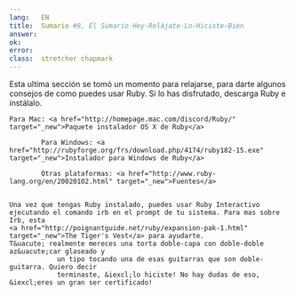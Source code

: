 ```yaml
---
lang:   EN
title:  Sumario #8, El Sumario Hey-Relájate-Lo-Hiciste-Bien
answer: 
ok:     
error:  
class:  stretcher chapmark
---
```


Esta ultima secci&oacute;n se tom&oacute; un momento para relajarse, para darte algunos consejos de como
                puedes usar Ruby. Si lo has disfrutado, descarga Ruby e inst&aacute;lalo.
    
    Para Mac: <a href="http://homepage.mac.com/discord/Ruby/" target="_new">Paquete instalador OS X de Ruby</a>

            Para Windows: <a href="http://rubyforge.org/frs/download.php/4174/ruby182-15.exe" target="_new">Instalador para Windows de Ruby</a>

            Otras plataformas: <a href="http://www.ruby-lang.org/en/20020102.html" target="_new">Fuentes</a>


    Una vez que tengas Ruby instalado, puedes usar Ruby Interactivo ejecutando el comando irb en el prompt de tu sistema. Para mas sobre Irb, esta
    <a href="http://poignantguide.net/ruby/expansion-pak-1.html" target="_new">The Tiger's Vest</a> para ayudarte.
    T&uacute; realmente mereces una torta doble-capa con doble-doble az&uacute;car glaseado y
                un tipo tocando una de esas guitarras que son doble-guitarra. Quiero decir
                terminaste, &iexcl;lo hiciste! No hay dudas de eso, &iexcl;eres un gran ser certificado!
    

